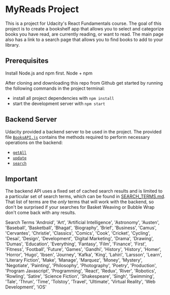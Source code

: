 # MyReads Project

This is a project for Udacity's React Fundamentals course. The goal of this project is to create a bookshelf app that allows you to select and categorize books you have read, are currently reading, or want to read. The main page also has a link to a search page that allows you to find books to add to your library.

## Prerequisites

Install Node.js and npm first.
Node + npm

After cloning and downloading this repo from Github get started by running the following commands in the project terminal:

- install all project dependencies with `npm install`
- start the development server with `npm start`

## Backend Server

Udacity provided a backend server to be used in the project. The provided file [`BooksAPI.js`](src/BooksAPI.js) contains the methods required to perform necessary operations on the backend:

- [`getAll`](#getall)
- [`update`](#update)
- [`search`](#search)

## Important

The backend API uses a fixed set of cached search results and is limited to a particular set of search terms, which can be found in [SEARCH_TERMS.md](SEARCH_TERMS.md). That list of terms are the _only_ terms that will work with the backend, so don't be surprised if your searches for Basket Weaving or Bubble Wrap don't come back with any results.

Search Terms
'Android', 'Art', 'Artificial Intelligence', 'Astronomy', 'Austen', 'Baseball', 'Basketball', 'Bhagat', 'Biography', 'Brief', 'Business', 'Camus', 'Cervantes', 'Christie', 'Classics', 'Comics', 'Cook', 'Cricket', 'Cycling', 'Desai', 'Design', 'Development', 'Digital Marketing', 'Drama', 'Drawing', 'Dumas', 'Education', 'Everything', 'Fantasy', 'Film', 'Finance', 'First', 'Fitness', 'Football', 'Future', 'Games', 'Gandhi', 'History', 'History', 'Homer', 'Horror', 'Hugo', 'Ibsen', 'Journey', 'Kafka', 'King', 'Lahiri', 'Larsson', 'Learn', 'Literary Fiction', 'Make', 'Manage', 'Marquez', 'Money', 'Mystery', 'Negotiate', 'Painting', 'Philosophy', 'Photography', 'Poetry', 'Production', 'Program Javascript', 'Programming', 'React', 'Redux', 'River', 'Robotics', 'Rowling', 'Satire', 'Science Fiction', 'Shakespeare', 'Singh', 'Swimming', 'Tale', 'Thrun', 'Time', 'Tolstoy', 'Travel', 'Ultimate', 'Virtual Reality', 'Web Development', 'iOS'
